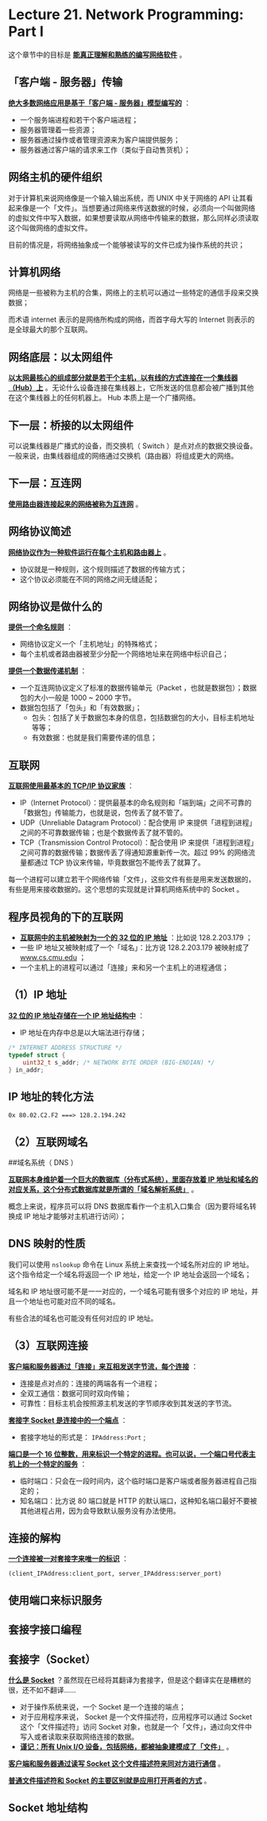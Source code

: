 # Lecture 21. Network Programming: Part I

这个章节中的目标是 **<u>能真正理解和熟练的编写网络软件</u>** 。

## 「客户端 - 服务器」传输

**<u>绝大多数网络应用是基于「客户端 - 服务器」模型编写的</u>** ：

*   一个服务端进程和若干个客户端进程；
*   服务器管理着一些资源；
*   服务器通过操作或者管理资源来为客户端提供服务；
*   服务器通过客户端的请求来工作（类似于自动售货机）；

## 网络主机的硬件组织

对于计算机来说网络像是一个输入输出系统，而 UNIX 中关于网络的 API 让其看起来像是一个「文件」。当想要通过网络来传送数据的时候，必须向一个叫做网络的虚拟文件中写入数据，如果想要读取从网络中传输来的数据，那么同样必须读取这个叫做网络的虚拟文件。

目前的情况是，将网络抽象成一个能够被读写的文件已成为操作系统的共识；

## 计算机网络

网络是一些被称为主机的合集，网络上的主机可以通过一些特定的通信手段来交换数据；

而术语 internet 表示的是网络所构成的网络，而首字母大写的 Internet 则表示的是全球最大的那个互联网。

## 网络底层：以太网组件

**<u>以太网最核心的组成部分就是若干个主机，以有线的方式连接在一个集线器（Hub）上</u>** 。无论什么设备连接在集线器上，它所发送的信息都会被广播到其他在这个集线器上的任何机器上。 Hub 本质上是一个广播网络。

## 下一层：桥接的以太网组件

可以说集线器是广播式的设备，而交换机（ Switch ）是点对点的数据交换设备。一般来说，由集线器组成的网络通过交换机（路由器）将组成更大的网络。

## 下一层：互连网

**<u>使用路由器连接起来的网络被称为互连网</u>** 。

## 网络协议简述

**<u>网络协议作为一种软件运行在每个主机和路由器上</u>** 。

*   协议就是一种规则，这个规则描述了数据的传输方式；
*   这个协议必须能在不同的网络之间无缝适配；

## 网络协议是做什么的

**<u>提供一个命名规则</u>** ：

*   网络协议定义一个「主机地址」的特殊格式；
*   每个主机或者路由器被至少分配一个网络地址来在网络中标识自己；

**<u>提供一个数据传递机制</u>** ：

*   一个互连网协议定义了标准的数据传输单元（Packet ，也就是数据包）；数据包的大小一般是 1000 ~ 2000 字节。
*   数据包包括了「包头」和「有效数据」；
    *   包头：包括了关于数据包本身的信息，包括数据包的大小，目标主机地址等等；
    *   有效数据：也就是我们需要传递的信息；

## 互联网

**<u>互联网使用最基本的 TCP/IP 协议家族</u>** ：

*   IP（Internet Protocol）：提供最基本的命名规则和「端到端」之间不可靠的「数据包」传输能力，也就是说，包传丢了就不管了。
*   UDP（Unreliable Datagram Protocol）：配合使用 IP 来提供「进程到进程」之间的不可靠数据传输；也是个数据传丢了就不管的。
*   TCP（Transmission Control Protocol）：配合使用 IP 来提供「进程到进程」之间可靠的数据传输；数据传丢了得通知源重新传一次。超过 99% 的网络流量都通过 TCP 协议来传输，毕竟数据包不能传丢了就算了。

每一个进程可以建立若干个网络传输「文件」，这些文件有些是用来发送数据的，有些是用来接收数据的。这个思想的实现就是计算机网络系统中的 Socket 。

## 程序员视角的下的互联网

*   **<u>互联网中的主机被映射为一个的 32 位的 IP 地址</u>** ：比如说 128.2.203.179 ；
*   一些 IP 地址又被映射成了一个「域名」：比方说 128.2.203.179 被映射成了 www.cs.cmu.edu ；
*   一个主机上的进程可以通过「连接」来和另一个主机上的进程通信；

## （1）IP 地址

**<u>32 位的 IP 地址存储在一个 IP 地址结构中</u>** ：

*   IP 地址在内存中总是以大端法进行存储；

```C
/* INTERNET ADDRESS STRUCTURE */
typedef struct {
    uint32_t s_addr; /* NETWORK BYTE ORDER (BIG-ENDIAN) */
} in_addr;
```

## IP 地址的转化方法

```
0x 80.02.C2.F2 ===> 128.2.194.242
```

## （2）互联网域名



##域名系统（ DNS ） 

**<u>互联网本身维护着一个巨大的数据库（分布式系统），里面存放着 IP 地址和域名的对应关系，这个分布式数据库就是所谓的「域名解析系统」</u>** 。

概念上来说，程序员可以将 DNS 数据库看作一个主机入口集合（因为要将域名转换成 IP 地址才能够对主机进行访问）；

## DNS 映射的性质

我们可以使用 `nslookup` 命令在 Linux 系统上来查找一个域名所对应的 IP 地址。这个指令给定一个域名将返回一个 IP 地址，给定一个 IP 地址会返回一个域名；

域名和 IP 地址很可能不是一一对应的，一个域名可能有很多个对应的 IP 地址，并且一个地址也可能对应不同的域名。

有些合法的域名也可能没有任何对应的 IP 地址。

## （3）互联网连接

**<u>客户端和服务器通过「连接」来互相发送字节流，每个连接</u>** ：

*   连接是点对点的：连接的两端各有一个进程；
*   全双工通信：数据可同时双向传输；
*   可靠性：目标主机会按照源主机发送的字节顺序收到其发送的字节流。

**<u>套接字 Socket 是连接中的一个端点</u>** ：

*   套接字地址的形式是： `IPAddress:Port`  ;

**<u>端口是一个 16 位整数，用来标识一个特定的进程。也可以说，一个端口号代表主机上的一个特定的服务</u>** ：

*   临时端口：只会在一段时间内，这个临时端口是客户端或者服务器进程自己指定的；
*   知名端口：比方说 80 端口就是 HTTP 的默认端口，这种知名端口最好不要被其他进程占用，因为会导致默认服务没有办法使用。

## 连接的解构

**<u>一个连接被一对套接字来唯一的标识</u>** ：

```
(client_IPAddress:client_port, server_IPAddress:server_port)
```

## 使用端口来标识服务



## 套接字接口编程



## 套接字（Socket）

**<u>什么是 Socket</u>** ？虽然现在已经将其翻译为套接字，但是这个翻译实在是糟糕的很，还不如不翻译……

*   对于操作系统来说，一个 Socket 是一个连接的端点；
*   对于应用程序来说， Socket 是一个文件描述符，应用程序可以通过 Socket 这个「文件描述符」访问 Socket 对象，也就是一个「文件」，通过向文件中写入或者读取来获取网络连接的数据。
*   **<u>谨记：所有 Unix I/O 设备，包括网络，都被抽象建模成了「文件」</u>** 。

**<u>客户端和服务器通过读写 Socket 这个文件描述符来同对方进行通信</u>** 。

**<u>普通文件描述符和 Socket 的主要区别就是应用打开两者的方式</u>** 。

## Socket 地址结构
